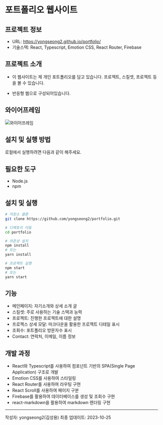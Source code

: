 # 포트폴리오 웹사이트

## 프로젝트 정보

- URL: https://yongseong2.github.io/portfolio/
- 기술스택: React, Typescript, Emotion CSS, React Router, Firebase

## 프로젝트 소개

- 이 웹사이트는 제 개인 포트폴리오를 담고 있습니다. 프로젝트, 스킬셋, 프로젝트 등을 볼 수 있습니다.

- 반응형 웹으로 구성되어있습니다.

## 와이어프레임

![와이어프레임](https://yongseong2.github.io/portfolio/Image/portfolioWireframe.png)

## 설치 및 실행 방법

로컬에서 실행하려면 다음과 같이 해주세요.

## 필요한 도구

- Node.js
- npm

## 설치 및 실행

```bash
# 저장소 클론
git clone https://github.com/yongseong2/portfolio.git

# 디렉토리 이동
cd portfolio

# 의존성 설치
npm install
# 또는
yarn install

# 프로젝트 실행
npm start
# 또는
yarn start

```

## 기능

- 메인페이지: 자기소개와 상세 소개 글
- 스킬셋: 주로 사용하는 기술 스택과 능력
- 프로젝트: 진행한 프로젝트에 대한 설명
- 프로젝스 상세 모달: 마크다운을 활용한 프로젝트 디테일 표시
- 조회수: 포트폴리오 방문자수 표시
- Contact: 연락처, 이메일, 이름 정보

## 개발 과정

- React와 Typescript를 사용하여 컴포넌트 기반의 SPA(Single Page Application) 구조로 개발
- Emotion CSS를 사용하여 스타일링
- React Router를 사용하여 라우팅 구현
- React Scroll를 사용하여 페이지 구분
- Firebase를 활용하여 데이터베이스를 생성 및 조회수 구현
- react-markdown을 활용하여 markdown 렌더링 구현

---

작성자: yongseong2(김성용)
최종 업데이트: 2023-10-25
